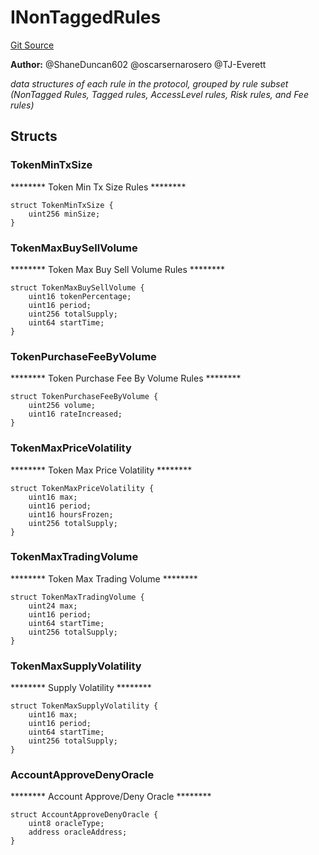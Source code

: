# INonTaggedRules
[Git Source](https://github.com/thrackle-io/tron/blob/edf3093a9fed22d64a8edbc89ae73bfbadfe2a42/src/protocol/economic/ruleProcessor/RuleDataInterfaces.sol)

**Author:**
@ShaneDuncan602 @oscarsernarosero @TJ-Everett

*data structures of each rule in the protocol, grouped by rule subset
(NonTagged Rules, Tagged rules, AccessLevel rules, Risk rules, and Fee rules)*


## Structs
### TokenMinTxSize
******** Token Min Tx Size Rules ********


```solidity
struct TokenMinTxSize {
    uint256 minSize;
}
```

### TokenMaxBuySellVolume
******** Token Max Buy Sell Volume Rules ********


```solidity
struct TokenMaxBuySellVolume {
    uint16 tokenPercentage;
    uint16 period;
    uint256 totalSupply;
    uint64 startTime;
}
```

### TokenPurchaseFeeByVolume
******** Token Purchase Fee By Volume Rules ********


```solidity
struct TokenPurchaseFeeByVolume {
    uint256 volume;
    uint16 rateIncreased;
}
```

### TokenMaxPriceVolatility
******** Token Max Price Volatility ********


```solidity
struct TokenMaxPriceVolatility {
    uint16 max;
    uint16 period;
    uint16 hoursFrozen;
    uint256 totalSupply;
}
```

### TokenMaxTradingVolume
******** Token Max Trading Volume ********


```solidity
struct TokenMaxTradingVolume {
    uint24 max;
    uint16 period;
    uint64 startTime;
    uint256 totalSupply;
}
```

### TokenMaxSupplyVolatility
******** Supply Volatility ********


```solidity
struct TokenMaxSupplyVolatility {
    uint16 max;
    uint16 period;
    uint64 startTime;
    uint256 totalSupply;
}
```

### AccountApproveDenyOracle
******** Account Approve/Deny Oracle ********


```solidity
struct AccountApproveDenyOracle {
    uint8 oracleType;
    address oracleAddress;
}
```

